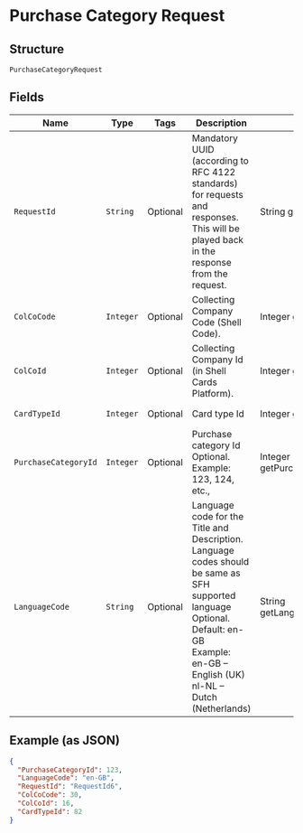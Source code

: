 
# Purchase Category Request

## Structure

`PurchaseCategoryRequest`

## Fields

| Name | Type | Tags | Description | Getter | Setter |
|  --- | --- | --- | --- | --- | --- |
| `RequestId` | `String` | Optional | Mandatory UUID (according to RFC 4122 standards) for requests and responses. This will be played back in the response from the request. | String getRequestId() | setRequestId(String requestId) |
| `ColCoCode` | `Integer` | Optional | Collecting Company Code (Shell Code). | Integer getColCoCode() | setColCoCode(Integer colCoCode) |
| `ColCoId` | `Integer` | Optional | Collecting Company Id (in Shell Cards Platform). | Integer getColCoId() | setColCoId(Integer colCoId) |
| `CardTypeId` | `Integer` | Optional | Card type Id | Integer getCardTypeId() | setCardTypeId(Integer cardTypeId) |
| `PurchaseCategoryId` | `Integer` | Optional | Purchase category Id<br>Optional.<br>Example: 123, 124, etc., | Integer getPurchaseCategoryId() | setPurchaseCategoryId(Integer purchaseCategoryId) |
| `LanguageCode` | `String` | Optional | Language code for the Title and Description.<br>Language codes should be same as SFH supported language<br>Optional.<br>Default: en-GB<br>Example:<br>en-GB – English (UK)<br>nl-NL – Dutch (Netherlands) | String getLanguageCode() | setLanguageCode(String languageCode) |

## Example (as JSON)

```json
{
  "PurchaseCategoryId": 123,
  "LanguageCode": "en-GB",
  "RequestId": "RequestId6",
  "ColCoCode": 30,
  "ColCoId": 16,
  "CardTypeId": 82
}
```

